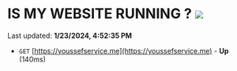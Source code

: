 # IS MY WEBSITE RUNNING ? [![](https://img.shields.io/static/v1?label=Sponsor&message=%E2%9D%A4&logo=GitHub&color=%23fe8e86)](https://github.com/sponsors/<username>)

Last updated: **1/23/2024, 4:52:35 PM**

- `GET` [https://youssefservice.me](https://youssefservice.me) - **Up** (140ms)
